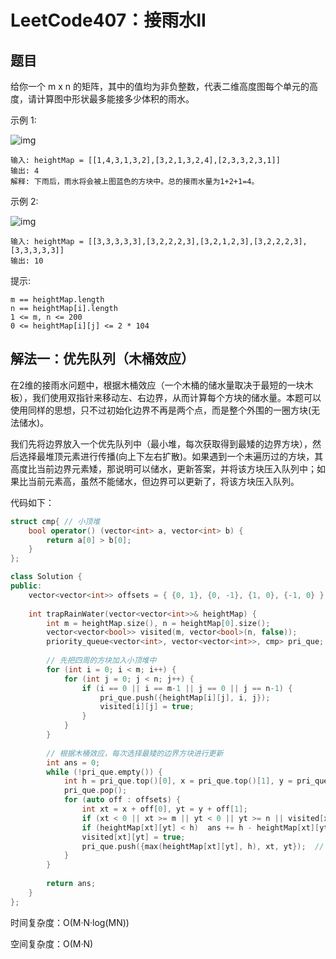 # LeetCode407：接雨水II

## 题目

给你一个 m x n 的矩阵，其中的值均为非负整数，代表二维高度图每个单元的高度，请计算图中形状最多能接多少体积的雨水。

示例 1:

![img](https://assets.leetcode.com/uploads/2021/04/08/trap1-3d.jpg)

```
输入: heightMap = [[1,4,3,1,3,2],[3,2,1,3,2,4],[2,3,3,2,3,1]]
输出: 4
解释: 下雨后，雨水将会被上图蓝色的方块中。总的接雨水量为1+2+1=4。
```

示例 2:

![img](https://assets.leetcode.com/uploads/2021/04/08/trap2-3d.jpg)

```
输入: heightMap = [[3,3,3,3,3],[3,2,2,2,3],[3,2,1,2,3],[3,2,2,2,3],[3,3,3,3,3]]
输出: 10
```


提示:

```
m == heightMap.length
n == heightMap[i].length
1 <= m, n <= 200
0 <= heightMap[i][j] <= 2 * 104
```

## 解法一：优先队列（木桶效应）

在2维的接雨水问题中，根据木桶效应（一个木桶的储水量取决于最短的一块木板），我们使用双指针来移动左、右边界，从而计算每个方块的储水量。本题可以使用同样的思想，只不过初始化边界不再是两个点，而是整个外围的一圈方块(无法储水)。

我们先将边界放入一个优先队列中（最小堆，每次获取得到最矮的边界方块），然后选择最堆顶元素进行传播(向上下左右扩散)。如果遇到一个未遍历过的方块，其高度比当前边界元素矮，那说明可以储水，更新答案，并将该方块压入队列中；如果比当前元素高，虽然不能储水，但边界可以更新了，将该方块压入队列。

代码如下：

```c++
struct cmp{ // 小顶堆
    bool operator() (vector<int> a, vector<int> b) {
        return a[0] > b[0];
    }
};

class Solution {
public:
    vector<vector<int>> offsets = { {0, 1}, {0, -1}, {1, 0}, {-1, 0} };
    
    int trapRainWater(vector<vector<int>>& heightMap) {
        int m = heightMap.size(), n = heightMap[0].size();
        vector<vector<bool>> visited(m, vector<bool>(n, false));
        priority_queue<vector<int>, vector<vector<int>>, cmp> pri_que;
        
        // 先把四周的方块加入小顶堆中
        for (int i = 0; i < m; i++) {
            for (int j = 0; j < n; j++) {
                if (i == 0 || i == m-1 || j == 0 || j == n-1) {
                    pri_que.push({heightMap[i][j], i, j});
                    visited[i][j] = true;       
                }
            }
        }
        
        // 根据木桶效应，每次选择最矮的边界方块进行更新
        int ans = 0;
        while (!pri_que.empty()) {
            int h = pri_que.top()[0], x = pri_que.top()[1], y = pri_que.top()[2];
            pri_que.pop();
            for (auto off : offsets) {
                int xt = x + off[0], yt = y + off[1];
                if (xt < 0 || xt >= m || yt < 0 || yt >= n || visited[xt][yt])  continue;
                if (heightMap[xt][yt] < h)  ans += h - heightMap[xt][yt];
                visited[xt][yt] = true;
                pri_que.push({max(heightMap[xt][yt], h), xt, yt});  // 压入新边界
            }
        }
        
        return ans;
    }
};
```

时间复杂度：O(M·N·log(MN))

空间复杂度：O(M·N)